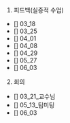1. 피드백(실증적 수업)
- [] 03_18
- [] 03_25
- [] 04_01
- [] 04_08
- [] 04_29
- [] 05_27
- [] 06_03


2. 회의
- [] 03_21_교수님
- [] 05_13_팀미팅
- [] 06_03
